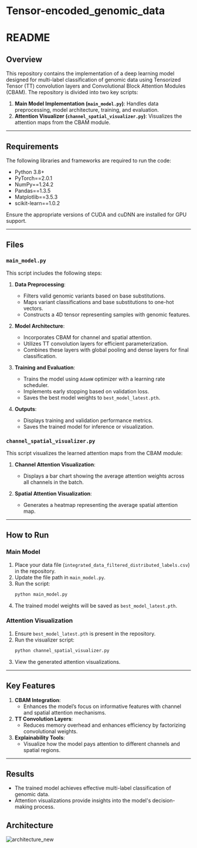 # Tensor-encoded_genomic_data


# README

## Overview
This repository contains the implementation of a deep learning model designed for multi-label classification of genomic data using Tensorized Tensor (TT) convolution layers and Convolutional Block Attention Modules (CBAM). The repository is divided into two key scripts:

1. **Main Model Implementation (`main_model.py`)**: Handles data preprocessing, model architecture, training, and evaluation.
2. **Attention Visualizer (`channel_spatial_visualizer.py`)**: Visualizes the attention maps from the CBAM module.

---

## Requirements
The following libraries and frameworks are required to run the code:

- Python 3.8+
- PyTorch==2.0.1
- NumPy==1.24.2
- Pandas==1.3.5
- Matplotlib==3.5.3
- scikit-learn==1.0.2

Ensure the appropriate versions of CUDA and cuDNN are installed for GPU support.

---

## Files
### `main_model.py`
This script includes the following steps:

1. **Data Preprocessing**:
   - Filters valid genomic variants based on base substitutions.
   - Maps variant classifications and base substitutions to one-hot vectors.
   - Constructs a 4D tensor representing samples with genomic features.

2. **Model Architecture**:
   - Incorporates CBAM for channel and spatial attention.
   - Utilizes TT convolution layers for efficient parameterization.
   - Combines these layers with global pooling and dense layers for final classification.

3. **Training and Evaluation**:
   - Trains the model using `AdamW` optimizer with a learning rate scheduler.
   - Implements early stopping based on validation loss.
   - Saves the best model weights to `best_model_latest.pth`.

4. **Outputs**:
   - Displays training and validation performance metrics.
   - Saves the trained model for inference or visualization.

### `channel_spatial_visualizer.py`
This script visualizes the learned attention maps from the CBAM module:

1. **Channel Attention Visualization**:
   - Displays a bar chart showing the average attention weights across all channels in the batch.

2. **Spatial Attention Visualization**:
   - Generates a heatmap representing the average spatial attention map.

---

## How to Run

### Main Model
1. Place your data file (`integrated_data_filtered_distributed_labels.csv`) in the repository.
2. Update the file path in `main_model.py`.
3. Run the script:
   ```bash
   python main_model.py
   ```
4. The trained model weights will be saved as `best_model_latest.pth`.

### Attention Visualization
1. Ensure `best_model_latest.pth` is present in the repository.
2. Run the visualizer script:
   ```bash
   python channel_spatial_visualizer.py
   ```
3. View the generated attention visualizations.

---

## Key Features
1. **CBAM Integration**:
   - Enhances the model’s focus on informative features with channel and spatial attention mechanisms.
2. **TT Convolution Layers**:
   - Reduces memory overhead and enhances efficiency by factorizing convolutional weights.
3. **Explainability Tools**:
   - Visualize how the model pays attention to different channels and spatial regions.

---

## Results
- The trained model achieves effective multi-label classification of genomic data.
- Attention visualizations provide insights into the model's decision-making process.


## Architecture












![architecture_new](https://github.com/user-attachments/assets/f7326905-a1c9-4cc8-b040-1d4c91b63070)
